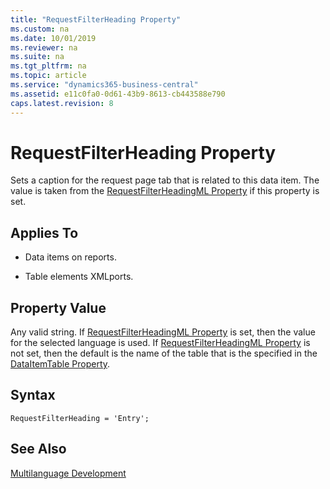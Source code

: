 ```yaml
---
title: "RequestFilterHeading Property"
ms.custom: na
ms.date: 10/01/2019
ms.reviewer: na
ms.suite: na
ms.tgt_pltfrm: na
ms.topic: article
ms.service: "dynamics365-business-central"
ms.assetid: e11c0fa0-0d61-43b9-8613-cb443588e790
caps.latest.revision: 8
---
```



# RequestFilterHeading Property
Sets a caption for the request page tab that is related to this data item. The value is taken from the [RequestFilterHeadingML Property](devenv-requestfilterheadingml-property.md) if this property is set.  
  
## Applies To  
  
- Data items on reports.  
  
- Table elements XMLports.  
  
## Property Value  
Any valid string. If [RequestFilterHeadingML Property](devenv-requestfilterheadingml-property.md) is set, then the value for the selected language is used. If [RequestFilterHeadingML Property](devenv-requestfilterheadingml-property.md) is not set, then the default is the name of the table that is the specified in the [DataItemTable Property](devenv-dataitemtable-property.md). 

## Syntax
```
RequestFilterHeading = 'Entry';
``` 
  
## See Also  
[Multilanguage Development](../devenv-multilanguage-development.md)
